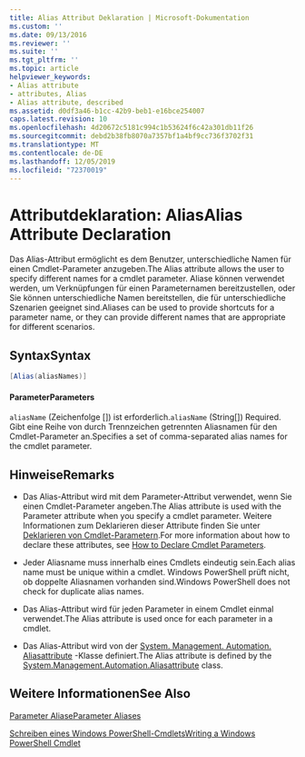 ```yaml
---
title: Alias Attribut Deklaration | Microsoft-Dokumentation
ms.custom: ''
ms.date: 09/13/2016
ms.reviewer: ''
ms.suite: ''
ms.tgt_pltfrm: ''
ms.topic: article
helpviewer_keywords:
- Alias attribute
- attributes, Alias
- Alias attribute, described
ms.assetid: d0df3a46-b1cc-42b9-beb1-e16bce254007
caps.latest.revision: 10
ms.openlocfilehash: 4d20672c5181c994c1b53624f6c42a301db11f26
ms.sourcegitcommit: debd2b38fb8070a7357bf1a4bf9cc736f3702f31
ms.translationtype: MT
ms.contentlocale: de-DE
ms.lasthandoff: 12/05/2019
ms.locfileid: "72370019"
---
```

# <a name="alias-attribute-declaration"></a><span data-ttu-id="57772-102">Attributdeklaration: Alias</span><span class="sxs-lookup"><span data-stu-id="57772-102">Alias Attribute Declaration</span></span>

<span data-ttu-id="57772-103">Das Alias-Attribut ermöglicht es dem Benutzer, unterschiedliche Namen für einen Cmdlet-Parameter anzugeben.</span><span class="sxs-lookup"><span data-stu-id="57772-103">The Alias attribute allows the user to specify different names for a cmdlet parameter.</span></span> <span data-ttu-id="57772-104">Aliase können verwendet werden, um Verknüpfungen für einen Parameternamen bereitzustellen, oder Sie können unterschiedliche Namen bereitstellen, die für unterschiedliche Szenarien geeignet sind.</span><span class="sxs-lookup"><span data-stu-id="57772-104">Aliases can be used to provide shortcuts for a parameter name, or they can provide different names that are appropriate for different scenarios.</span></span>

## <a name="syntax"></a><span data-ttu-id="57772-105">Syntax</span><span class="sxs-lookup"><span data-stu-id="57772-105">Syntax</span></span>

```csharp
[Alias(aliasNames)]
```

#### <a name="parameters"></a><span data-ttu-id="57772-106">Parameter</span><span class="sxs-lookup"><span data-stu-id="57772-106">Parameters</span></span>

<span data-ttu-id="57772-107">`aliasName` (Zeichenfolge []) ist erforderlich.</span><span class="sxs-lookup"><span data-stu-id="57772-107">`aliasName` (String[]) Required.</span></span> <span data-ttu-id="57772-108">Gibt eine Reihe von durch Trennzeichen getrennten Aliasnamen für den Cmdlet-Parameter an.</span><span class="sxs-lookup"><span data-stu-id="57772-108">Specifies a set of comma-separated alias names for the cmdlet parameter.</span></span>

## <a name="remarks"></a><span data-ttu-id="57772-109">Hinweise</span><span class="sxs-lookup"><span data-stu-id="57772-109">Remarks</span></span>

- <span data-ttu-id="57772-110">Das Alias-Attribut wird mit dem Parameter-Attribut verwendet, wenn Sie einen Cmdlet-Parameter angeben.</span><span class="sxs-lookup"><span data-stu-id="57772-110">The Alias attribute is used with the Parameter attribute when you specify a cmdlet parameter.</span></span> <span data-ttu-id="57772-111">Weitere Informationen zum Deklarieren dieser Attribute finden Sie unter [Deklarieren von Cmdlet-Parametern](./how-to-declare-cmdlet-parameters.md).</span><span class="sxs-lookup"><span data-stu-id="57772-111">For more information about how to declare these attributes, see [How to Declare Cmdlet Parameters](./how-to-declare-cmdlet-parameters.md).</span></span>

- <span data-ttu-id="57772-112">Jeder Aliasname muss innerhalb eines Cmdlets eindeutig sein.</span><span class="sxs-lookup"><span data-stu-id="57772-112">Each alias name must be unique within a cmdlet.</span></span> <span data-ttu-id="57772-113">Windows PowerShell prüft nicht, ob doppelte Aliasnamen vorhanden sind.</span><span class="sxs-lookup"><span data-stu-id="57772-113">Windows PowerShell does not check for duplicate alias names.</span></span>

- <span data-ttu-id="57772-114">Das Alias-Attribut wird für jeden Parameter in einem Cmdlet einmal verwendet.</span><span class="sxs-lookup"><span data-stu-id="57772-114">The Alias attribute is used once for each parameter in a cmdlet.</span></span>

- <span data-ttu-id="57772-115">Das Alias-Attribut wird von der [System. Management. Automation. Aliasattribute](/dotnet/api/System.Management.Automation.AliasAttribute) -Klasse definiert.</span><span class="sxs-lookup"><span data-stu-id="57772-115">The Alias attribute is defined by the [System.Management.Automation.Aliasattribute](/dotnet/api/System.Management.Automation.AliasAttribute) class.</span></span>

## <a name="see-also"></a><span data-ttu-id="57772-116">Weitere Informationen</span><span class="sxs-lookup"><span data-stu-id="57772-116">See Also</span></span>

[<span data-ttu-id="57772-117">Parameter Aliase</span><span class="sxs-lookup"><span data-stu-id="57772-117">Parameter Aliases</span></span>](./parameter-aliases.md)

[<span data-ttu-id="57772-118">Schreiben eines Windows PowerShell-Cmdlets</span><span class="sxs-lookup"><span data-stu-id="57772-118">Writing a Windows PowerShell Cmdlet</span></span>](./writing-a-windows-powershell-cmdlet.md)
